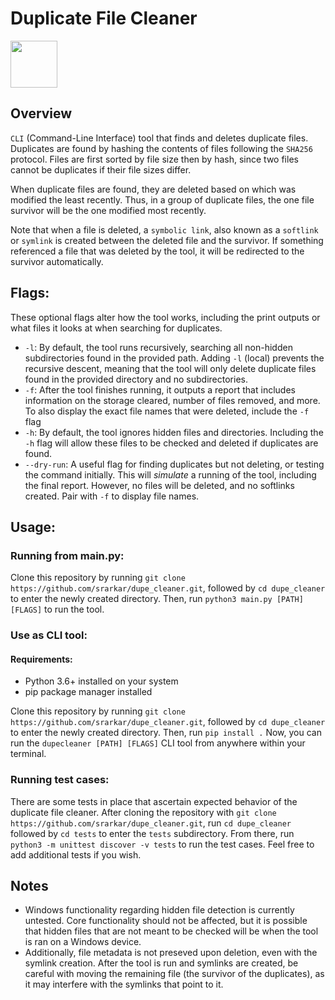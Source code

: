 # Duplicate File Cleaner
<img src="https://github.com/user-attachments/assets/5cceb6f1-156a-4a8a-afcc-cb1654a33ebb" width="75" />



## Overview
`CLI` (Command-Line Interface) tool that finds and deletes duplicate files. Duplicates are found by hashing the contents of files following the `SHA256` protocol.
Files are first sorted by file size then by hash, since two files cannot be duplicates if their file sizes differ. 

When duplicate files are found, they are deleted based on which was modified the least recently. Thus, in a group of duplicate files, the one file survivor will be the one modified most recently. 

Note that when a file is deleted, a `symbolic link`, also known as a `softlink` or `symlink` is created between the deleted file and the survivor. 
If something referenced a file that was deleted by the tool, it will be redirected to the survivor automatically. 

## Flags:

These optional flags alter how the tool works, including the print outputs or what files it looks at when searching for duplicates.
  - `-l`: By default, the tool runs recursively, searching all non-hidden subdirectories found in the provided path. Adding `-l` (local) prevents the recursive descent, meaning that the tool will only delete duplicate files found in the provided directory and no subdirectories.
  - `-f`: After the tool finishes running, it outputs a report that includes information on the storage cleared, number of files removed, and more. To also display the exact file names that were deleted, include the `-f` flag
  - `-h`: By default, the tool ignores hidden files and directories. Including the `-h` flag will allow these files to be checked and deleted if duplicates are found.
  - `--dry-run`: A useful flag for finding duplicates but not deleting, or testing the command initially. This will _simulate_ a running of the tool, including the final report. However, no files will be deleted, and no softlinks created. Pair with `-f` to display file names.

## Usage:
### Running from main.py:
Clone this repository by running ``git clone https://github.com/srarkar/dupe_cleaner.git``, followed by ``cd dupe_cleaner`` to enter the newly created directory.
Then, run ``python3 main.py [PATH] [FLAGS]`` to run the tool. 

### Use as CLI tool:
#### Requirements:
  - Python 3.6+ installed on your system
  - pip package manager installed
    
Clone this repository by running ``git clone https://github.com/srarkar/dupe_cleaner.git``, followed by ``cd dupe_cleaner`` to enter the newly created directory.
Then, run ``pip install .``
Now, you can run the ``dupecleaner [PATH] [FLAGS]`` CLI tool from anywhere within your terminal.

### Running test cases:
There are some tests in place that ascertain expected behavior of the duplicate file cleaner. After cloning the repository with ``git clone https://github.com/srarkar/dupe_cleaner.git``, run ``cd dupe_cleaner`` followed by ``cd tests`` to enter the `tests` subdirectory. From there, run ``python3 -m unittest discover -v tests`` to run the test cases. 
Feel free to add additional tests if you wish.

## Notes
  - Windows functionality regarding hidden file detection is currently untested. Core functionality should not be affected, but it is possible that hidden files that are not meant to be checked will be when the tool is ran on a Windows device.
  - Additionally, file metadata is not preseved upon deletion, even with the symlink creation. After the tool is run and symlinks are created, be careful with moving the remaining file (the survivor of the duplicates), as it may interfere with the symlinks that point to it. 
